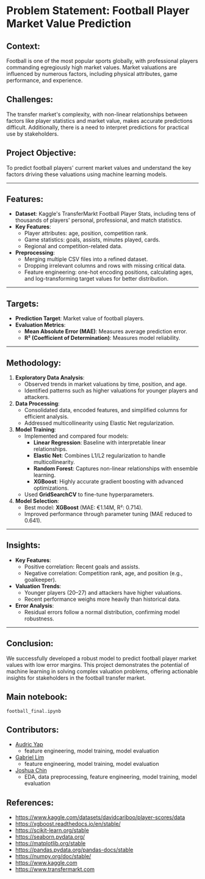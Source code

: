 # Problem Statement: Football Player Market Value Prediction

## Context:
Football is one of the most popular sports globally, with professional players commanding egregiously high market values. Market valuations are influenced by numerous factors, including physical attributes, game performance, and experience.

## Challenges:
The transfer market's complexity, with non-linear relationships between factors like player statistics and market value, makes accurate predictions difficult. Additionally, there is a need to interpret predictions for practical use by stakeholders.

## Project Objective:
To predict football players' current market values and understand the key factors driving these valuations using machine learning models.

---

## Features:
- **Dataset**: Kaggle's TransferMarkt Football Player Stats, including tens of thousands of players' personal, professional, and match statistics.
- **Key Features**:
  - Player attributes: age, position, competition rank.
  - Game statistics: goals, assists, minutes played, cards.
  - Regional and competition-related data.
- **Preprocessing**:
  - Merging multiple CSV files into a refined dataset.
  - Dropping irrelevant columns and rows with missing critical data.
  - Feature engineering: one-hot encoding positions, calculating ages, and log-transforming target values for better distribution.

---

## Targets:
- **Prediction Target**: Market value of football players.
- **Evaluation Metrics**:
  - **Mean Absolute Error (MAE)**: Measures average prediction error.
  - **R² (Coefficient of Determination)**: Measures model reliability.

---

## Methodology:
1. **Exploratory Data Analysis**:
   - Observed trends in market valuations by time, position, and age.
   - Identified patterns such as higher valuations for younger players and attackers.
2. **Data Processing**:
   - Consolidated data, encoded features, and simplified columns for efficient analysis.
   - Addressed multicollinearity using Elastic Net regularization.
3. **Model Training**:
   - Implemented and compared four models:
     - **Linear Regression**: Baseline with interpretable linear relationships.
     - **Elastic Net**: Combines L1/L2 regularization to handle multicollinearity.
     - **Random Forest**: Captures non-linear relationships with ensemble learning.
     - **XGBoost**: Highly accurate gradient boosting with advanced optimizations.
   - Used **GridSearchCV** to fine-tune hyperparameters.
4. **Model Selection**:
   - Best model: **XGBoost** (MAE: €1.14M, R²: 0.714).
   - Improved performance through parameter tuning (MAE reduced to 0.641).

---

## Insights:
- **Key Features**:
  - Positive correlation: Recent goals and assists.
  - Negative correlation: Competition rank, age, and position (e.g., goalkeeper).
- **Valuation Trends**:
  - Younger players (20–27) and attackers have higher valuations.
  - Recent performance weighs more heavily than historical data.
- **Error Analysis**:
  - Residual errors follow a normal distribution, confirming model robustness.

---

## Conclusion:
We successfully developed a robust model to predict football player market values with low error margins. This project demonstrates the potential of machine learning in solving complex valuation problems, offering actionable insights for stakeholders in the football transfer market.

## Main notebook:
`football_final.ipynb`

## Contributors:
- [Audric Yap](https://github.com/AudricY)
  - feature engineering, model training, model evaluation
- [Gabriel Lim](https://github.com/M00dler)
  -  feature engineering, model training, model evaluation
- [Joshua Chin](https://github.com/yuurraa)
  - EDA, data preprocessing, feature engineering, model training, model evaluation

## References:
- https://www.kaggle.com/datasets/davidcariboo/player-scores/data 
- https://xgboost.readthedocs.io/en/stable/
- https://scikit-learn.org/stable
- https://seaborn.pydata.org/
- https://matplotlib.org/stable
- https://pandas.pydata.org/pandas-docs/stable
- https://numpy.org/doc/stable/
- https://www.kaggle.com
- https://www.transfermarkt.com
